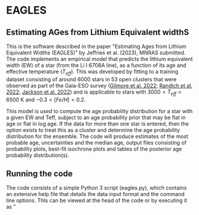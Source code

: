 # EAGLES
## Estimating AGes from Lithium Equivalent widthS

This is the software described in the paper "Estimating Ages from Lithium Equivalent Widths (EAGLES)" by Jeffries et al. (2023), MNRAS submitted. 
The code implements an empirical model that predicts the lithium equivalent width (EW) of a star (from the Li I 6708A line), as a function of its age and effective temperature ($T_{eff}$). This was developed by fitting to a training dataset consisting of around 6000 stars in 53 open clusters that were observed as part of the Gaia-ESO survey ([Gilmore et al. 2022](https://ui.adsabs.harvard.edu/abs/2022A%26A...666A.120G/abstract); [Randich et al. 2022](https://ui.adsabs.harvard.edu/abs/2022A%26A...666A.121R/abstract); [Jackson et al. 2022](https://ui.adsabs.harvard.edu/abs/2022MNRAS.509.1664J/abstract)) and is applicable to stars with $3000 < T_{eff} < 6500$ K and $-0.3 < [Fe/H]  < 0.2$.

This model is used to compute the age probability distribution for a star with a given EW and Teff, subject to an age probability prior that may be flat in age or flat in log age. If the data for more than one star is entered, then the option exists to treat this as a cluster and determine the age probability distribution for the ensemble. The code will produce estimates of the most probable age, uncertainties and the median age, output files consisting of probability plots, best-fit isochrone plots and tables of the posterior age probability distribution(s).


## Running the code

The code consists of a simple Python 3 script (eagles.py), which contains an extensive help file that details the data input format and the command line options. ThIs can be viewed at the head of the code or by executing it as "**<script> -h**"
  
**input.dat** is an example input data file containing the data for three stars which might be part of a cluster
  
To test whether the code is working use  
  **"<script> input.dat output -c -s"**,  
  which should report the following  
  
 
![image](https://user-images.githubusercontent.com/104770145/218447810-62c683af-cb86-4c0a-82e6-b1f58c523ebb.png)


 Cluster of 3 stars  
 chi-squared of fit =   0.46  
 most probable log (Age/yr) = 7.277 +0.135/-0.630  
 most probable Age (Myr) =   18.9 +   6.9/-  14.5  
 median log (Age/yr) = 7.112  
 median Age (Myr) =   13.0  
  
and produce the output files
  
*  output_prob.csv       - plot of the combined age probability distribution
*  output_iso.pdf        - plot of the data and best-fit isochrone in the EW vs Teff plane
*  output_pos.csv        - combined posterior probability distribution for the dataset
*  output.csv            - summary results for the three stars and result for the cluster
  
  
 ## Additional Scripts/Files
 
 * eagles_iso.py   - script to produce model isochrones of EWLi vs Teff, plot and save them as ascii files
 * eagles_iso.zip  - a zip file containing isochrones at 5, 10, 15, 20, 30, 50, 100, 200, 300, 500, 1000, 2000, 3000, 5000 Myr. Any other ages can be produced using eagles_iso.py
 
 ![image](https://user-images.githubusercontent.com/104770145/218448006-21132158-63b4-49a3-a6f1-e8cfcc28de37.png)

 
  # Contact
  To register an interest, request clarifications or report bugs - email r.d.jeffries@keele.ac.uk
